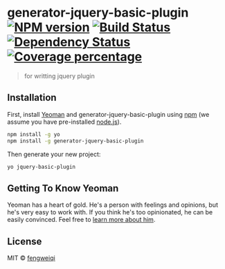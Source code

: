 # generator-jquery-basic-plugin [![NPM version][npm-image]][npm-url] [![Build Status][travis-image]][travis-url] [![Dependency Status][daviddm-image]][daviddm-url] [![Coverage percentage][coveralls-image]][coveralls-url]
> for writting jquery plugin

## Installation

First, install [Yeoman](http://yeoman.io) and generator-jquery-basic-plugin using [npm](https://www.npmjs.com/) (we assume you have pre-installed [node.js](https://nodejs.org/)).

```bash
npm install -g yo
npm install -g generator-jquery-basic-plugin
```

Then generate your new project:

```bash
yo jquery-basic-plugin
```

## Getting To Know Yeoman

Yeoman has a heart of gold. He&#39;s a person with feelings and opinions, but he&#39;s very easy to work with. If you think he&#39;s too opinionated, he can be easily convinced. Feel free to [learn more about him](http://yeoman.io/).

## License

MIT © [fengweiqi](www.fengweiqi.cn)


[npm-image]: https://badge.fury.io/js/generator-jquery-basic-plugin.svg
[npm-url]: https://npmjs.org/package/generator-jquery-basic-plugin
[travis-image]: https://travis-ci.org/fengweiqi/generator-jquery-basic-plugin.svg?branch=master
[travis-url]: https://travis-ci.org/fengweiqi/generator-jquery-basic-plugin
[daviddm-image]: https://david-dm.org/fengweiqi/generator-jquery-basic-plugin.svg?theme=shields.io
[daviddm-url]: https://david-dm.org/fengweiqi/generator-jquery-basic-plugin
[coveralls-image]: https://coveralls.io/repos/fengweiqi/generator-jquery-basic-plugin/badge.svg
[coveralls-url]: https://coveralls.io/r/fengweiqi/generator-jquery-basic-plugin
